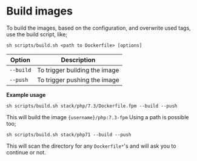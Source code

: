 # Build images

To build the images, based on the configuration, and overwrite used tags, use the build script, like;

```
sh scripts/build.sh <path to Dockerfile> [options]
```

Option    | Description
--------- | ------------------------------
`--build` | To trigger building the image
`--push`  | To trigger pushing the image

__Example usage__

```
sh scripts/build.sh stack/php/7.3/Dockerfile.fpm --build --push
```

This will build the image `{username}/php:7.3-fpm`
Using a path is possible too;

```
sh scripts/build.sh stack/php71 --build --push
```

This will scan the directory for any `Dockerfile*`'s and will ask you to continue or not.